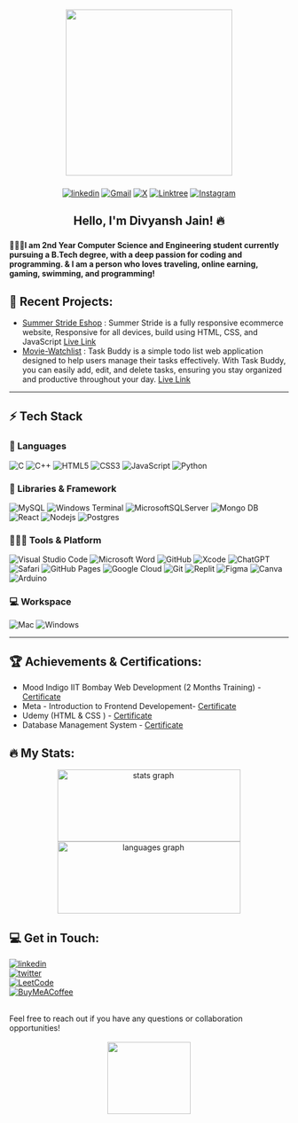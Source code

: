 ###

<div align="center">
  <img width="300" src="https://user-images.githubusercontent.com/69011963/137184767-79a13ec7-1bb3-4341-a6da-3a149c9c159a.gif"  />
</div>

###

<div align="center">
  
  [![linkedin](https://img.shields.io/badge/linkedin-0A66C2?style=for-the-badge&logo=linkedin&logoColor=white)](https://www.linkedin.com/in/divyansh-jain-29712726b)
  [![Gmail](https://img.shields.io/badge/Gmail-D14836?style=for-the-badge&logo=gmail&logoColor=white)](mailto:divyanshjain749@gmail.com)
  [![X](https://img.shields.io/badge/X-%23000000.svg?style=for-the-badge&logo=X&logoColor=white)](https://twitter.com/divyansh_dj3)
  [![Linktree](https://img.shields.io/badge/linktree-1de9b6?style=for-the-badge&logo=linktree&logoColor=white)](https://linktr.ee/divyanshdj)
  [![Instagram](https://img.shields.io/badge/Instagram-%23E4405F.svg?style=for-the-badge&logo=Instagram&logoColor=white)](https://www.instagram.com/mr_divyansh_dj/)
  
</div>

###

<h2 align="center"> Hello,  I'm Divyansh Jain! 🔥</h2>

###

<h4 align="left">👨🏻‍🎓I am 2nd Year Computer Science and Engineering student currently pursuing a B.Tech degree, with a deep passion for coding and programming. & I am a person who loves traveling, online earning, gaming, swimming, and programming!</h4>

###

## 🚀 Recent Projects:

- [Summer Stride Eshop](https://github.com/divyanshdj/SummerStride-Eshop) : Summer Stride is a fully responsive ecommerce website,
Responsive for all devices, build using HTML, CSS, and JavaScript [Live Link](https://summer-stride-eshop.netlify.app/)
- [Movie-Watchlist](https://github.com/divyanshdj/Todo-List) : Task Buddy is a simple todo list web application designed to help users manage their tasks effectively. With Task Buddy, you can easily add, edit, and delete tasks, ensuring you stay organized and productive throughout your day. [Live Link](https://movies-watchlisters.netlify.app/)

---

## ⚡ Tech Stack

### 🚀 Languages

![C](https://img.shields.io/badge/C-00599C?style=for-the-badge&logo=c&logoColor=white)
![C++](https://img.shields.io/badge/C%2B%2B-00599C?style=for-the-badge&logo=c%2B%2B&logoColor=white)
![HTML5](https://img.shields.io/badge/HTML5-E34F26?style=for-the-badge&logo=html5&logoColor=white)
![CSS3](https://img.shields.io/badge/CSS3-1572B6?style=for-the-badge&logo=css3&logoColor=white)
![JavaScript](https://img.shields.io/badge/JavaScript-323330?style=for-the-badge&logo=javascript&logoColor=F7DF1E)
![Python](https://img.shields.io/badge/Python-FFD43B?style=for-the-badge&logo=python&logoColor=306998)

 

### 🧩 Libraries & Framework

![MySQL](https://img.shields.io/badge/mysql-4479A1.svg?style=for-the-badge&logo=mysql&logoColor=white)
![Windows Terminal](https://img.shields.io/badge/Windows%20Terminal-%234D4D4D.svg?style=for-the-badge&logo=windows-terminal&logoColor=white)
![MicrosoftSQLServer](https://img.shields.io/badge/Microsoft%20SQL%20Server-CC2927?style=for-the-badge&logo=microsoft%20sql%20server&logoColor=white)
![Mongo DB](https://img.shields.io/badge/Mongo%20DB-black?style=for-the-badge&logo=mongodb&logoColor=339933)
![React](https://img.shields.io/badge/React-20232A?style=for-the-badge&logo=react&logoColor=61DAFB)
![Nodejs](https://img.shields.io/badge/Node.js-339933?style=for-the-badge&logo=nodedotjs&logoColor=white)
![Postgres](https://img.shields.io/badge/postgres-%23316192.svg?style=for-the-badge&logo=postgresql&logoColor=white)



### 🧑🏻‍💻 Tools & Platform

![Visual Studio Code](https://img.shields.io/badge/Visual%20Studio%20Code-0078d7.svg?style=for-the-badge&logo=visual-studio-code&logoColor=white)
![Microsoft Word](https://img.shields.io/badge/Microsoft_Word-2B579A?style=for-the-badge&logo=microsoft-word&logoColor=white)
![GitHub](https://img.shields.io/badge/github-%23121011.svg?style=for-the-badge&logo=github&logoColor=white)
![Xcode](https://img.shields.io/badge/Xcode-007ACC?style=for-the-badge&logo=Xcode&logoColor=white)
![ChatGPT](https://img.shields.io/badge/chatGPT-74aa9c?style=for-the-badge&logo=openai&logoColor=white)
![Safari](https://img.shields.io/badge/Safari-000000?style=for-the-badge&logo=Safari&logoColor=white)
![GitHub Pages](https://img.shields.io/badge/GitHub_Pages-100000?style=for-the-badge&logo=github&logoColor=white)
![Google Cloud](https://img.shields.io/badge/Google_Cloud-4285F4?style=for-the-badge&logo=google-cloud&logoColor=white)
![Git](https://img.shields.io/badge/Git-F05032?style=for-the-badge&logo=git&logoColor=white)
![Replit](https://img.shields.io/badge/Replit-DD1200?style=for-the-badge&logo=Replit&logoColor=white)
![Figma](https://img.shields.io/badge/Figma-F24E1E?style=for-the-badge&logo=figma&logoColor=white)
![Canva](https://img.shields.io/badge/Canva-%2300C4CC.svg?&style=for-the-badge&logo=Canva&logoColor=white)
![Arduino](https://img.shields.io/badge/-Arduino-00979D?style=for-the-badge&logo=Arduino&logoColor=white)


### 💻 Workspace

![Mac](https://img.shields.io/badge/MacOS-000000?style=for-the-badge&logo=Apple&logoColor=white)
![Windows](https://img.shields.io/badge/Windows-0078D6?style=for-the-badge&logo=windows&logoColor=white)

---

###

## 🏆 Achievements & Certifications:

- Mood Indigo IIT Bombay Web Development (2 Months Training) - [Certificate](https://www.linkedin.com/posts/divyansh-jain-29712726b_webdevelopment-codelife-techskills-activity-7075661721977131008-o9oK?utm_source=share&utm_medium=member_desktop) <br>
- Meta - Introduction to Frontend Developement- [Certificate](https://coursera.org/share/f26191dc25cb54be98fc466a0420f12b) <br>
- Udemy (HTML & CSS ) - [Certificate](https://www.linkedin.com/posts/divyansh-jain-29712726b_webdev-html-css-activity-7065146436258045952-a1EK?utm_source=share&utm_medium=member_desktop) <br>
- Database Management System - [Certificate](https://www.linkedin.com/posts/divyansh-jain-29712726b_training-dbms-growth-activity-7065147615234920448-FemP?utm_source=share&utm_medium=member_desktop)

###

## 🔥 My Stats:

<div align="center">
  <img src="https://github-readme-stats.vercel.app/api?username=divyanshdj&hide_title=false&hide_rank=false&show_icons=true&include_all_commits=true&count_private=true&disable_animations=false&theme=dracula&locale=en&hide_border=false&order=1" height="130" width="330" alt="stats graph"  />
  <br>
  <img src="https://github-readme-stats.vercel.app/api/top-langs?username=divyanshdj&locale=en&hide_title=false&layout=compact&card_width=320&langs_count=5&theme=dracula&hide_border=false&order=2" height="130" width="330" alt="languages graph"  />
</div>

## 💻 Get in Touch:

[![linkedin](https://img.shields.io/badge/linkedin-0A66C2?style=for-the-badge&logo=linkedin&logoColor=white)](https://www.linkedin.com/in/divyansh-jain-29712726b)
<br>
[![twitter](https://img.shields.io/badge/twitter-1DA1F2?style=for-the-badge&logo=twitter&logoColor=white)](https://twitter.com/divyansh_dj3)
<br>
[![LeetCode](https://img.shields.io/badge/LeetCode-000000?style=for-the-badge&logo=LeetCode&logoColor=#d16c06)](https://leetcode.com/divyanshdj/)
<br>
[![BuyMeACoffee](https://img.shields.io/badge/Buy%20Me%20a%20Coffee-ffdd00?style=for-the-badge&logo=buy-me-a-coffee&logoColor=black)](https://buymeacoffee.com/djboss88347) 

<br>
Feel free to reach out if you have any questions or collaboration opportunities!
<br><br>

<div align="center">
  <img height="130" width="150" src="https://i.imgflip.com/65efzo.gif"  />
</div>

